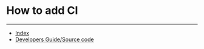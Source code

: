 # How to add CI



---

- [Index](/hx-deploy-tool/index)
- [Developers Guide/Source code](https://github.com/helix-collective/hx-deploy-tool)
